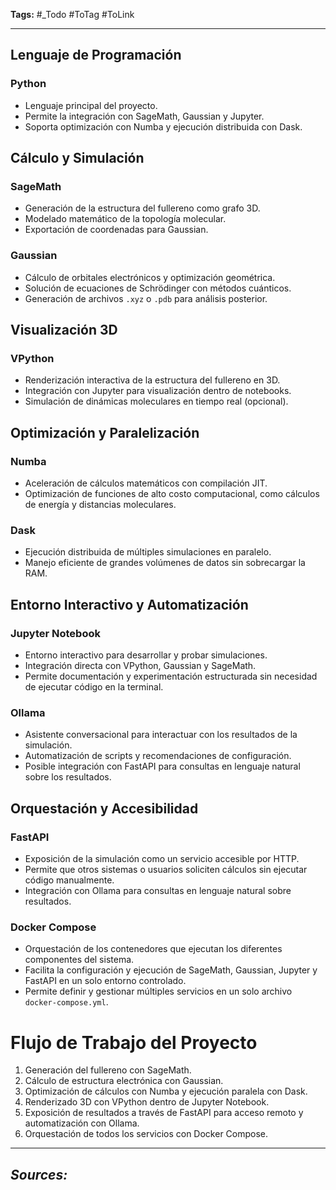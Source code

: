 **Tags:** #_Todo
#ToTag #ToLink 
- - -
## **Lenguaje de Programación**  
### Python  
- Lenguaje principal del proyecto.  
- Permite la integración con SageMath, Gaussian y Jupyter.  
- Soporta optimización con Numba y ejecución distribuida con Dask.  
## **Cálculo y Simulación**  
### SageMath  
- Generación de la estructura del fullereno como grafo 3D.  
- Modelado matemático de la topología molecular.  
- Exportación de coordenadas para Gaussian.  
### Gaussian  
- Cálculo de orbitales electrónicos y optimización geométrica.  
- Solución de ecuaciones de Schrödinger con métodos cuánticos.  
- Generación de archivos `.xyz` o `.pdb` para análisis posterior.  
## **Visualización 3D**  
### VPython  
- Renderización interactiva de la estructura del fullereno en 3D.  
- Integración con Jupyter para visualización dentro de notebooks.  
- Simulación de dinámicas moleculares en tiempo real (opcional).  
## **Optimización y Paralelización**  
### Numba  
- Aceleración de cálculos matemáticos con compilación JIT.  
- Optimización de funciones de alto costo computacional, como cálculos de energía y distancias moleculares.  

### Dask  
- Ejecución distribuida de múltiples simulaciones en paralelo.  
- Manejo eficiente de grandes volúmenes de datos sin sobrecargar la RAM.  
## **Entorno Interactivo y Automatización**  
### Jupyter Notebook  
- Entorno interactivo para desarrollar y probar simulaciones.  
- Integración directa con VPython, Gaussian y SageMath.  
- Permite documentación y experimentación estructurada sin necesidad de ejecutar código en la terminal.  
### Ollama  
- Asistente conversacional para interactuar con los resultados de la simulación.  
- Automatización de scripts y recomendaciones de configuración.  
- Posible integración con FastAPI para consultas en lenguaje natural sobre los resultados.  
## **Orquestación y Accesibilidad**  
### FastAPI  
- Exposición de la simulación como un servicio accesible por HTTP.  
- Permite que otros sistemas o usuarios soliciten cálculos sin ejecutar código manualmente.  
- Integración con Ollama para consultas en lenguaje natural sobre resultados.  
### Docker Compose  
- Orquestación de los contenedores que ejecutan los diferentes componentes del sistema.  
- Facilita la configuración y ejecución de SageMath, Gaussian, Jupyter y FastAPI en un solo entorno controlado.  
- Permite definir y gestionar múltiples servicios en un solo archivo `docker-compose.yml`.  
# **Flujo de Trabajo del Proyecto**  
1. Generación del fullereno con SageMath.  
2. Cálculo de estructura electrónica con Gaussian.  
3. Optimización de cálculos con Numba y ejecución paralela con Dask.  
4. Renderizado 3D con VPython dentro de Jupyter Notebook.  
5. Exposición de resultados a través de FastAPI para acceso remoto y automatización con Ollama.  
6. Orquestación de todos los servicios con Docker Compose.

- - - 
## ***Sources:***